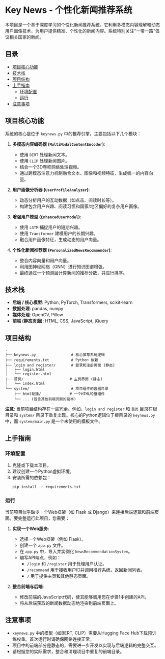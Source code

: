 # Key News - 个性化新闻推荐系统

本项目是一个基于深度学习的个性化新闻推荐系统。它利用多模态内容理解和动态用户画像技术，为用户提供精准、个性化的新闻内容。系统特别关注"一带一路"倡议相关国家的新闻。

## 目录

- [项目核心功能](#项目核心功能)
- [技术栈](#技术栈)
- [项目结构](#项目结构)
- [上手指南](#上手指南)
  - [环境配置](#环境配置)
  - [运行](#运行)
- [注意事项](#注意事项)

## 项目核心功能

系统的核心是位于 `keynews.py` 中的推荐引擎，主要包括以下几个模块：

1.  **多模态内容编码器 (`MultiModalContentEncoder`)**:
    *   使用 `BERT` 处理新闻文本。
    *   使用 `CLIP` 处理新闻图片。
    *   结合一个3D卷积网络处理视频。
    *   通过跨模态注意力机制融合文本、图像和视频特征，生成统一的内容向量。

2.  **用户画像分析器 (`UserProfileAnalyzer`)**:
    *   动态分析用户的互动数据（如点击、阅读时长等）。
    *   构建包含用户兴趣、阅读习惯和国家/地区偏好的复杂用户画像。

3.  **增强用户模型 (`EnhancedUserModel`)**:
    *   使用 `LSTM` 捕捉用户的短期兴趣。
    *   使用 `Transformer` 建模用户的长期兴趣。
    *   融合用户画像特征，生成动态的用户向量。

4.  **个性化新闻推荐器 (`PersonalizedNewsRecommender`)**:
    *   整合内容向量和用户向量。
    *   利用图神经网络（GNN）进行知识图谱增强。
    *   最终通过一个预测层计算新闻的推荐分数，并进行排序。

## 技术栈

*   **后端 / 核心模型**: Python, PyTorch, Transformers, scikit-learn
*   **数据处理**: pandas, numpy
*   **媒体处理**: OpenCV, Pillow
*   **前端 (静态页面)**: HTML, CSS, JavaScript, jQuery

## 项目结构

```
.
├── keynews.py                # 核心推荐系统逻辑
├── requirements.txt          # Python 依赖
├── login and register/       # 登录和注册页面 (静态)
│   ├── login.html
│   └── register.html
├── 首页/                     # 主页界面 (静态)
│   └── index.html
└── system/                   # 项目组件的容器目录
    ├── html轮播/             # 一个HTML轮播组件
    └── ... (包含其他前端页面的副本)
```

**注意**: 当前项目结构存在一些冗余。例如，`login and register` 和 `首页` 目录在根目录和 `system/` 目录下重复出现。核心的Python逻辑位于根目录的 `keynews.py` 中，而 `system/main.py` 是一个未使用的模板文件。

## 上手指南

### 环境配置

1.  克隆或下载本项目。
2.  建议创建一个Python虚拟环境。
3.  安装所需的依赖包：
    ```sh
    pip install -r requirements.txt
    ```

### 运行

当前项目似乎缺少一个Web框架（如 Flask 或 Django）来连接后端逻辑和前端页面。要完整运行此项目，您需要：

1.  **实现一个Web服务**:
    *   选择一个Web框架（例如 Flask）。
    *   创建一个 `app.py` 文件。
    *   在 `app.py` 中，导入并实例化 `NewsRecommendationSystem`。
    *   编写API端点，例如：
        *   `/login` 和 `/register` 用于处理用户认证。
        *   `/recommend` 用于接收用户ID并调用推荐系统，返回新闻列表。
        *   `/` 用于提供主页和其他静态页面。

2.  **整合前端与后端**:
    *   修改前端的JavaScript代码，使其能够调用您在步骤1中创建的API。
    *   将从后端获取的新闻数据动态地渲染到前端页面上。

## 注意事项

*   `keynews.py` 中的模型（如BERT, CLIP）需要从Hugging Face Hub下载预训练权重。首次运行时请确保网络连接正常。
*   项目中的前端部分是静态的，需要进一步开发以实现与后端逻辑的完整交互。
*   请根据您的实际需求，整合和清理项目中重复的前端目录。




